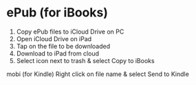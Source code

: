 ePub (for iBooks)
=================
1) Copy ePub files to iCloud Drive on PC
2) Open iCloud Drive on iPad
3) Tap on the file to be downloaded
4) Download to iPad from cloud
5) Select icon next to trash &
   select Copy to iBooks

 mobi (for Kindle)
 Right click on file name &
 select Send to Kindle

